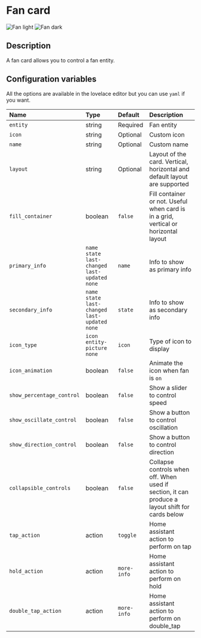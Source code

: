 # Fan card

![Fan light](../images/fan-light.png)
![Fan dark](../images/fan-dark.png)

## Description

A fan card allows you to control a fan entity.

## Configuration variables

All the options are available in the lovelace editor but you can use `yaml` if you want.

| Name                      | Type                                                | Default     | Description                                                                                     |
| :------------------------ | :-------------------------------------------------- | :---------- | :---------------------------------------------------------------------------------------------- |
| `entity`                  | string                                              | Required    | Fan entity                                                                                      |
| `icon`                    | string                                              | Optional    | Custom icon                                                                                     |
| `name`                    | string                                              | Optional    | Custom name                                                                                     |
| `layout`                  | string                                              | Optional    | Layout of the card. Vertical, horizontal and default layout are supported                       |
| `fill_container`          | boolean                                             | `false`     | Fill container or not. Useful when card is in a grid, vertical or horizontal layout             |
| `primary_info`            | `name` `state` `last-changed` `last-updated` `none` | `name`      | Info to show as primary info                                                                    |
| `secondary_info`          | `name` `state` `last-changed` `last-updated` `none` | `state`     | Info to show as secondary info                                                                  |
| `icon_type`               | `icon` `entity-picture` `none`                      | `icon`      | Type of icon to display                                                                         |
| `icon_animation`          | boolean                                             | `false`     | Animate the icon when fan is `on`                                                               |
| `show_percentage_control` | boolean                                             | `false`     | Show a slider to control speed                                                                  |
| `show_oscillate_control`  | boolean                                             | `false`     | Show a button to control oscillation                                                            |
| `show_direction_control`  | boolean                                             | `false`     | Show a button to control direction                                                              |
| `collapsible_controls`    | boolean                                             | `false`     | Collapse controls when off. When used if section, it can produce a layout shift for cards below |
| `tap_action`              | action                                              | `toggle`    | Home assistant action to perform on tap                                                         |
| `hold_action`             | action                                              | `more-info` | Home assistant action to perform on hold                                                        |
| `double_tap_action`       | action                                              | `more-info` | Home assistant action to perform on double_tap                                                  |
